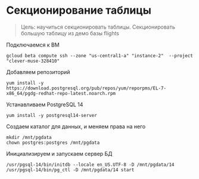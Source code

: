 # Секционирование таблицы
>Цель:
>научиться секционировать таблицы.
>Секционировать большую таблицу из демо базы flights

Подключаемся к ВМ  
```console
gcloud beta compute ssh --zone "us-central1-a" "instance-2"  --project "clever-muse-328410"
```
Добавляем репозиторий  
```console
yum install -y https://download.postgresql.org/pub/repos/yum/reporpms/EL-7-x86_64/pgdg-redhat-repo-latest.noarch.rpm
```
Устанавливаем PostgreSQL 14 
```console
yum install -y postgresql14-server
```
Создаем каталог для данных, и меняем права на него
```console
mkdir /mnt/pgdata
chown postgres:postgres /mnt/pgdata
```
Инициализируем и запускаем сервер БД  
```console
/usr/pgsql-14/bin/initdb --locale en_US.UTF-8 -D /mnt/pgdata/14
/usr/pgsql-14/bin/pg_ctl -D /mnt/pgdata/14 start
```
